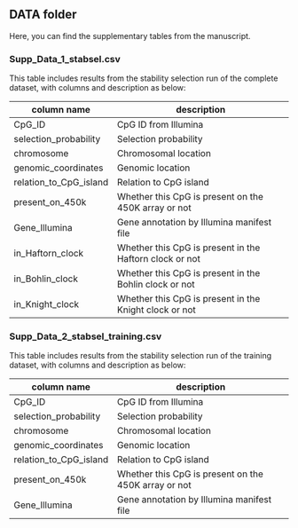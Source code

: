 ## DATA folder

Here, you can find the supplementary tables from the manuscript.

### Supp_Data_1_stabsel.csv

This table includes results from the stability selection run of the complete dataset, with columns and description as below:

column name  | description
-------------|------------------
CpG_ID       | CpG ID from Illumina   
selection_probability | Selection probability  
chromosome   | Chromosomal location
genomic_coordinates | Genomic location 
relation_to_CpG_island | Relation to CpG island 
present_on_450k | Whether this CpG is present on the 450K array or not
Gene_Illumina | Gene annotation by Illumina manifest file
in_Haftorn_clock | Whether this CpG is present in the Haftorn clock or not
in_Bohlin_clock | Whether this CpG is present in the Bohlin clock or not  
in_Knight_clock | Whether this CpG is present in the Knight clock or not

### Supp_Data_2_stabsel_training.csv

This table includes results from the stability selection run of the training dataset, with columns and description as below:

column name  | description
-------------|------------------
CpG_ID       | CpG ID from Illumina    
selection_probability | Selection probability    
chromosome | Chromosomal location
genomic_coordinates | Genomic location 
relation_to_CpG_island | Relation to CpG island
present_on_450k | Whether this CpG is present on the 450K array or not
Gene_Illumina | Gene annotation by Illumina manifest file
